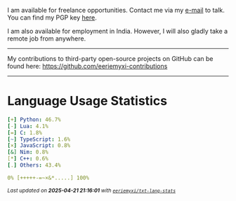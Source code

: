 I am available for freelance opportunities. Contact me via my [e-mail](mailto:myxi@envs.net?subject=I'd%20Like%20to%20Talk%20to%20You%20About%20a%20Freelance%20Project) to talk. You can find my PGP key [here](https://github.com/sponsors/eeriemyxi).

I am also available for employment in India. However, I will also gladly take a
remote job from anywhere.

---

My contributions to third-party open-source projects on GitHub can be found
here: https://github.com/eeriemyxi-contributions

---

# Language Usage Statistics
```yaml
[+] Python: 46.7%
[-] Lua: 4.1%
[=] C: 1.8%
[~] TypeScript: 1.6%
[×] JavaScript: 0.8%
[&] Nim: 0.8%
[*] C++: 0.6%
[.] Others: 43.4%

0% [+++++-=~×&*.....] 100%
```

<sub>_Last updated on **2025-04-21 21:16:01** with [`eeriemyxi/txt-lang-stats`](https://github.com/eeriemyxi/txt-lang-stats)_</sub>


